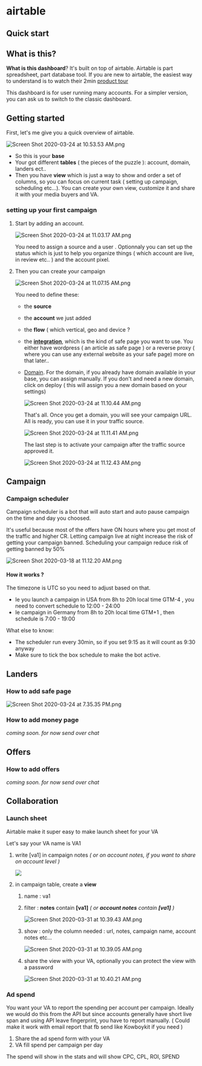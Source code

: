 # airtable

## Quick start

## What is this?

**What is this dashboard**? It's built on top of airtable. Airtable is part spreadsheet, part database tool. If you are new to airtable, the easiest way to understand is to watch their 2min [product tour](https://airtable.com/product)

This dashboard is for user running many accounts. For a simpler version, you can ask us to switch to the classic dashboard.

## Getting started

First, let's me give you a quick overview of airtable.

![Screen Shot 2020-03-24 at 10.53.53 AM.png](https://raw.githubusercontent.com/blackhatflow/storage/master/2020/03/24-10-58-14-Screen%20Shot%202020-03-24%20at%2010.53.53%20AM.png)

* So this is your **base**
* Your got different **tables** \( the pieces of the puzzle \): account, domain, landers ect..
* Then you have **view** which is just a way to show and order a set of columns, so you can focus on current task \( setting up campaign, scheduling etc...\). You can create your own view, customize it and share it with your media buyers and VA.

### setting up your first campaign

1. Start by adding an account.

   ![Screen Shot 2020-03-24 at 11.03.17 AM.png](https://raw.githubusercontent.com/blackhatflow/storage/master/2020/03/24-11-03-55-Screen%20Shot%202020-03-24%20at%2011.03.17%20AM.png)

   You need to assign a source and a user . Optionnaly you can set up the status which is just to help you organize things \( which account are live, in review etc.. \) and the account pixel.

2. Then you can create your campaign

   ![Screen Shot 2020-03-24 at 11.07.15 AM.png](https://raw.githubusercontent.com/blackhatflow/storage/master/2020/03/24-11-08-07-Screen%20Shot%202020-03-24%20at%2011.07.15%20AM.png)

   You need to define these:

   * the **source**
   * the **account** we just added
   * the **flow** \( which vertical, geo and device ?
   * the [**integration**](airtable.md#integration), which is the kind of safe page you want to use. You either have wordpress \( an article as safe page \) or a reverse proxy \( where you can use any external website as your safe page\) more on that later..
   * [Domain](airtable.md#domain). For the domain, if you already have domain available in your base, you can assign manually. If you don't and need a new domain, click on deploy \( this will assign you a new domain based on your settings\)

     ![Screen Shot 2020-03-24 at 11.10.44 AM.png](https://raw.githubusercontent.com/blackhatflow/storage/master/2020/03/24-11-11-01-Screen%20Shot%202020-03-24%20at%2011.10.44%20AM.png)

     That's all. Once you get a domain, you will see your campaign URL. All is ready, you can use it in your traffic source.

     ![Screen Shot 2020-03-24 at 11.11.41 AM.png](https://raw.githubusercontent.com/blackhatflow/storage/master/2020/03/24-11-11-46-Screen%20Shot%202020-03-24%20at%2011.11.41%20AM.png)

     The last step is to activate your campaign after the traffic source approved it.

     ![Screen Shot 2020-03-24 at 11.12.43 AM.png](https://raw.githubusercontent.com/blackhatflow/storage/master/2020/03/24-11-13-06-Screen%20Shot%202020-03-24%20at%2011.12.43%20AM.png)

## Campaign

### Campaign scheduler

Campaign scheduler is a bot that will auto start and auto pause campaign on the time and day you choosed.

It's useful because most of the offers have ON hours where you get most of the traffic and higher CR. Letting campaign live at night increase the risk of getting your campaign banned. Scheduling your campaign reduce risk of getting banned by 50%

![Screen Shot 2020-03-18 at 11.12.20 AM.png](https://raw.githubusercontent.com/blackhatflow/storage/master/2020/03/20-15-49-12-Screen%20Shot%202020-03-18%20at%2011.12.20%20AM.png)

#### How it works ?

The timezone is UTC so you need to adjust based on that.

* Ie you launch a campaign in USA from 8h to 20h local time GTM-4 , you need to convert schedule to 12:00 - 24:00
* Ie campaign in Germany from 8h to 20h local time GTM+1 , then schedule is 7:00 - 19:00

What else to know:

* The scheduler run every 30min, so if you set 9:15 as it will count as 9:30 anyway
* Make sure to tick the box schedule to make the bot active.

## Landers

### How to add safe page

![Screen Shot 2020-03-24 at 7.35.35 PM.png](https://raw.githubusercontent.com/blackhatflow/storage/master/2020/03/25-15-24-00-Screen%20Shot%202020-03-24%20at%207.35.35%20PM.png)

### How to add money page

_coming soon. for now send over chat_

## Offers

### How to add offers

_coming soon. for now send over chat_

## Collaboration

### Launch sheet

Airtable make it super easy to make launch sheet for your VA

Let's say your VA name is VA1

1. write \[va1\] in campaign notes _\( or on account notes, if you want to share on account level \)_

   ![](https://raw.githubusercontent.com/blackhatflow/storage/master/2020/03/31-10-32-58-Screen%20Shot%202020-03-31%20at%2010.28.57%20AM.png)

2. in campaign table, create a **view** 
   1. name : va1
   2. filter : **notes** contain **\[va1\]** _\( or **account notes** contain **\[va1\]** \)_

      ![Screen Shot 2020-03-31 at 10.39.43 AM.png](https://raw.githubusercontent.com/blackhatflow/storage/master/2020/03/31-10-39-49-Screen%20Shot%202020-03-31%20at%2010.39.43%20AM.png)

   3. show : only the column needed : url, notes, campaign name, account notes etc...

      ![Screen Shot 2020-03-31 at 10.39.05 AM.png](https://raw.githubusercontent.com/blackhatflow/storage/master/2020/03/31-10-39-17-Screen%20Shot%202020-03-31%20at%2010.39.05%20AM.png)

   4. share the view with your VA, optionally you can protect the view with a password

      ![Screen Shot 2020-03-31 at 10.40.21 AM.png](https://raw.githubusercontent.com/blackhatflow/storage/master/2020/03/31-10-40-50-Screen%20Shot%202020-03-31%20at%2010.40.21%20AM.png)

### Ad spend

You want your VA to report the spending per account per campaign. Ideally we would do this from the API but since accounts generally have short live span and using API leave fingerprint, you have to report manually. \( Could make it work with email report that fb send like Kowboykit if you need \)

1. Share the ad spend form with your VA
2. VA fill spend per campaign per day

The spend will show in the stats and will show CPC, CPL, ROI, SPEND

